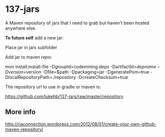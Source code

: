 # 137-jars
A Maven repository of jars that I need to grab but haven't been hosted anywhere else.

**To future self** add a new jar:

Place jar in jars subfolder

Add jar to maven repo:

mvn install:install-file -DgroupId=codemining.deps -DartifactId=$depname -Dversion=$version -Dfile=$path -Dpackaging=jar -DgeneratePom=true -DlocalRepositoryPath=./repository -DcreateChecksum=true

The repository url to use in gradle or maven is:

https://github.com/lukehb/137-jars/raw/master/repository

## More info
http://riaconnection.wordpress.com/2012/08/01/create-your-own-github-maven-repository/
